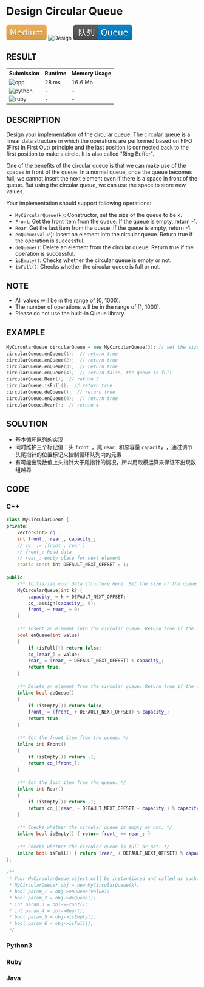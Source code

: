 # Design Circular Queue

![Medium](../../materials/-Medium-f0ad4e.svg) ![Design](../../materials/设计-Design-007ec6.svg) ![Queue](../../materials/队列-Queue-007ec6.svg)

## RESULT

| Submission                                                        | Runtime | Memory Usage |
| ----------------------------------------------------------------- | ------- | ------------ |
| ![cpp](https://img.shields.io/badge/leetcode622-cpp-f34b7d.svg)   | 28 ms   | 16.6 Mb      |
| ![python](https://img.shields.io/badge/leetcode622-py-3572A5.svg) | -       | -            |
| ![ruby](https://img.shields.io/badge/leetcode622-rb-701516.svg)   | -       | -            |

## DESCRIPTION

Design your implementation of the circular queue. The circular queue is a linear data structure in which the operations are performed based on FIFO (First In First Out) principle and the last position is connected back to the first position to make a circle. It is also called "Ring Buffer".

One of the benefits of the circular queue is that we can make use of the spaces in front of the queue. In a normal queue, once the queue becomes full, we cannot insert the next element even if there is a space in front of the queue. But using the circular queue, we can use the space to store new values.

Your implementation should support following operations:

* `MyCircularQueue(k)`: Constructor, set the size of the queue to be k.
* `Front`: Get the front item from the queue. If the queue is empty, return -1.
* `Rear`: Get the last item from the queue. If the queue is empty, return -1.
* `enQueue(value`): Insert an element into the circular queue. Return true if the operation is successful.
* `deQueue()`: Delete an element from the circular queue. Return true if the operation is successful.
* `isEmpty()`: Checks whether the circular queue is empty or not.
* `isFull()`: Checks whether the circular queue is full or not.

## NOTE

* All values will be in the range of [0, 1000].
* The number of operations will be in the range of [1, 1000].
* Please do not use the built-in Queue library.

## EXAMPLE

```cpp
MyCircularQueue circularQueue = new MyCircularQueue(3); // set the size to be 3
circularQueue.enQueue(1);  // return true
circularQueue.enQueue(2);  // return true
circularQueue.enQueue(3);  // return true
circularQueue.enQueue(4);  // return false, the queue is full
circularQueue.Rear();  // return 3
circularQueue.isFull();  // return true
circularQueue.deQueue();  // return true
circularQueue.enQueue(4);  // return true
circularQueue.Rear();  // return 4
```

## SOLUTION

* 基本循环队列的实现
* 同时维护三个标记值：头 `front_`，尾 `rear_` 和总容量 `capacity_`，通过调节头尾指针的位置标记来控制循环队列内的元素
* 有可能出现数值上头指针大于尾指针的情况，所以用取模运算来保证不出现数组越界

## CODE

### C++

```cpp
class MyCircularQueue {
private:
    vector<int> cq_;
    int front_, rear_, capacity_;
    // cq_ := [front_, rear_)
    // front_: head data
    // rear_: empty place for next element
    static const int DEFAULT_NEXT_OFFSET = 1;

public:
    /** Initialize your data structure here. Set the size of the queue to be k. */
    MyCircularQueue(int k) {
        capacity_ = k + DEFAULT_NEXT_OFFSET;
        cq_.assign(capacity_, 0);
        front_ = rear_ = 0;
    }
    
    /** Insert an element into the circular queue. Return true if the operation is successful. */
    bool enQueue(int value)
    {
        if (isFull()) return false;
        cq_[rear_] = value;
        rear_ = (rear_ + DEFAULT_NEXT_OFFSET) % capacity_;
        return true;
    }
    
    /** Delete an element from the circular queue. Return true if the operation is successful. */
    inline bool deQueue()
    {
        if (isEmpty()) return false;
        front_ = (front_ + DEFAULT_NEXT_OFFSET) % capacity_;
        return true;
    }
    
    /** Get the front item from the queue. */
    inline int Front()
    {
        if (isEmpty()) return -1;
        return cq_[front_];
    }
    
    /** Get the last item from the queue. */
    inline int Rear()
    {
        if (isEmpty()) return -1;
        return cq_[(rear_ - DEFAULT_NEXT_OFFSET + capacity_) % capacity_];
    }
    
    /** Checks whether the circular queue is empty or not. */
    inline bool isEmpty() { return front_ == rear_; }
    
    /** Checks whether the circular queue is full or not. */
    inline bool isFull() { return (rear_ + DEFAULT_NEXT_OFFSET) % capacity_ == front_; }
};

/**
 * Your MyCircularQueue object will be instantiated and called as such:
 * MyCircularQueue* obj = new MyCircularQueue(k);
 * bool param_1 = obj->enQueue(value);
 * bool param_2 = obj->deQueue();
 * int param_3 = obj->Front();
 * int param_4 = obj->Rear();
 * bool param_5 = obj->isEmpty();
 * bool param_6 = obj->isFull();
 */
```

### Python3

### Ruby

### Java
